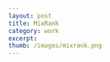 ```yaml
---
layout: post
title: MixRank 
category: work
excerpt: 
thumb: /images/mixrank.png
---
```


<div class="txt">
<p></p>
</div>
